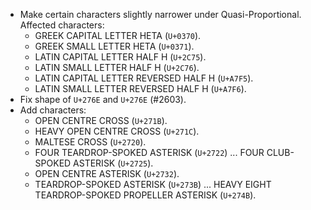 * Make certain characters slightly narrower under Quasi-Proportional. Affected characters:
  - GREEK CAPITAL LETTER HETA (`U+0370`).
  - GREEK SMALL LETTER HETA (`U+0371`).
  - LATIN CAPITAL LETTER HALF H (`U+2C75`).
  - LATIN SMALL LETTER HALF H (`U+2C76`).
  - LATIN CAPITAL LETTER REVERSED HALF H (`U+A7F5`).
  - LATIN SMALL LETTER REVERSED HALF H (`U+A7F6`).
* Fix shape of `U+276E` and `U+276E` (#2603).
* Add characters:
  - OPEN CENTRE CROSS (`U+271B`).
  - HEAVY OPEN CENTRE CROSS (`U+271C`).
  - MALTESE CROSS (`U+2720`).
  - FOUR TEARDROP-SPOKED ASTERISK (`U+2722`) ... FOUR CLUB-SPOKED ASTERISK (`U+2725`).
  - OPEN CENTRE ASTERISK (`U+2732`).
  - TEARDROP-SPOKED ASTERISK (`U+273B`) ... HEAVY EIGHT TEARDROP-SPOKED PROPELLER ASTERISK (`U+274B`).
